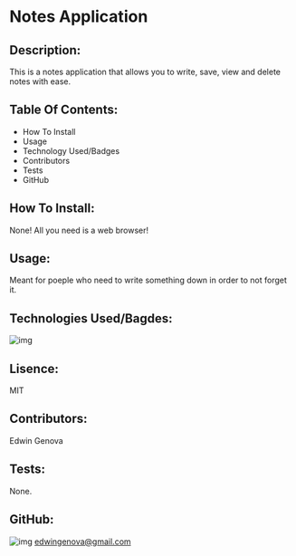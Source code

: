 # Notes Application
## Description: 
This is a notes application that allows you to write, save, view and delete notes with ease.
## Table Of Contents:
* How To Install
* Usage
* Technology Used/Badges
* Contributors
* Tests
* GitHub
## How To Install: 
None! All you need is a web browser!
## Usage:
Meant for poeple who need to write something down in order to not forget it.
## Technologies Used/Bagdes: 
![img](https://img.shields.io/badge/JavaScript-used-red)
## Lisence:  
MIT
## Contributors:
Edwin Genova
## Tests:
None.
## GitHub: 
![img](https://avatars0.githubusercontent.com/u/21047601?v=4)
edwingenova@gmail.com